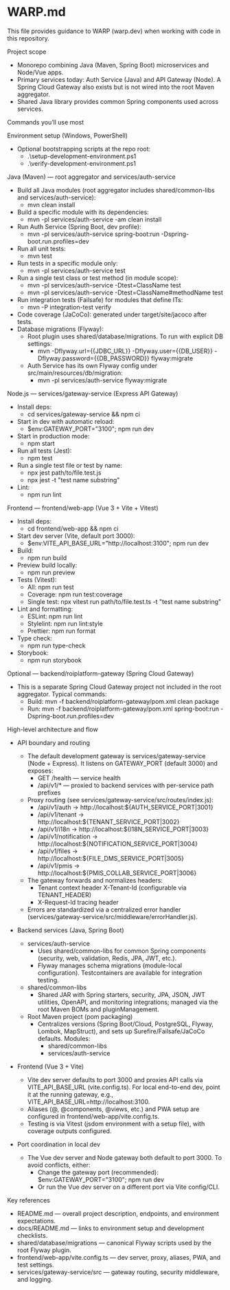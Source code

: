 # WARP.md

This file provides guidance to WARP (warp.dev) when working with code in this repository.

Project scope
- Monorepo combining Java (Maven, Spring Boot) microservices and Node/Vue apps.
- Primary services today: Auth Service (Java) and API Gateway (Node). A Spring Cloud Gateway also exists but is not wired into the root Maven aggregator.
- Shared Java library provides common Spring components used across services.

Commands you’ll use most

Environment setup (Windows, PowerShell)
- Optional bootstrapping scripts at the repo root:
  - .\setup-development-environment.ps1
  - .\verify-development-environment.ps1

Java (Maven) — root aggregator and services/auth-service
- Build all Java modules (root aggregator includes shared/common-libs and services/auth-service):
  - mvn clean install
- Build a specific module with its dependencies:
  - mvn -pl services/auth-service -am clean install
- Run Auth Service (Spring Boot, dev profile):
  - mvn -pl services/auth-service spring-boot:run -Dspring-boot.run.profiles=dev
- Run all unit tests:
  - mvn test
- Run tests in a specific module only:
  - mvn -pl services/auth-service test
- Run a single test class or test method (in module scope):
  - mvn -pl services/auth-service -Dtest=ClassName test
  - mvn -pl services/auth-service -Dtest=ClassName#methodName test
- Run integration tests (Failsafe) for modules that define ITs:
  - mvn -P integration-test verify
- Code coverage (JaCoCo): generated under target/site/jacoco after tests.
- Database migrations (Flyway):
  - Root plugin uses shared/database/migrations. To run with explicit DB settings:
    - mvn -Dflyway.url={{JDBC_URL}} -Dflyway.user={{DB_USER}} -Dflyway.password={{DB_PASSWORD}} flyway:migrate
  - Auth Service has its own Flyway config under src/main/resources/db/migration:
    - mvn -pl services/auth-service flyway:migrate

Node.js — services/gateway-service (Express API Gateway)
- Install deps:
  - cd services/gateway-service && npm ci
- Start in dev with automatic reload:
  - $env:GATEWAY_PORT="3100"; npm run dev
- Start in production mode:
  - npm start
- Run all tests (Jest):
  - npm test
- Run a single test file or test by name:
  - npx jest path/to/file.test.js
  - npx jest -t "test name substring"
- Lint:
  - npm run lint

Frontend — frontend/web-app (Vue 3 + Vite + Vitest)
- Install deps:
  - cd frontend/web-app && npm ci
- Start dev server (Vite, default port 3000):
  - $env:VITE_API_BASE_URL="http://localhost:3100"; npm run dev
- Build:
  - npm run build
- Preview build locally:
  - npm run preview
- Tests (Vitest):
  - All: npm run test
  - Coverage: npm run test:coverage
  - Single test: npx vitest run path/to/file.test.ts -t "test name substring"
- Lint and formatting:
  - ESLint: npm run lint
  - Stylelint: npm run lint:style
  - Prettier: npm run format
- Type check:
  - npm run type-check
- Storybook:
  - npm run storybook

Optional — backend/roiplatform-gateway (Spring Cloud Gateway)
- This is a separate Spring Cloud Gateway project not included in the root aggregator. Typical commands:
  - Build: mvn -f backend/roiplatform-gateway/pom.xml clean package
  - Run: mvn -f backend/roiplatform-gateway/pom.xml spring-boot:run -Dspring-boot.run.profiles=dev

High-level architecture and flow
- API boundary and routing
  - The default development gateway is services/gateway-service (Node + Express). It listens on GATEWAY_PORT (default 3000) and exposes:
    - GET /health — service health
    - /api/v1/* — proxied to backend services with per-service path prefixes
  - Proxy routing (see services/gateway-service/src/routes/index.js):
    - /api/v1/auth -> http://localhost:${AUTH_SERVICE_PORT|3001}
    - /api/v1/tenant -> http://localhost:${TENANT_SERVICE_PORT|3002}
    - /api/v1/i18n -> http://localhost:${I18N_SERVICE_PORT|3003}
    - /api/v1/notification -> http://localhost:${NOTIFICATION_SERVICE_PORT|3004}
    - /api/v1/files -> http://localhost:${FILE_DMS_SERVICE_PORT|3005}
    - /api/v1/pmis -> http://localhost:${PMIS_COLLAB_SERVICE_PORT|3006}
  - The gateway forwards and normalizes headers:
    - Tenant context header X-Tenant-Id (configurable via TENANT_HEADER)
    - X-Request-Id tracing header
  - Errors are standardized via a centralized error handler (services/gateway-service/src/middleware/errorHandler.js).

- Backend services (Java, Spring Boot)
  - services/auth-service
    - Uses shared/common-libs for common Spring components (security, web, validation, Redis, JPA, JWT, etc.).
    - Flyway manages schema migrations (module-local configuration). Testcontainers are available for integration testing.
  - shared/common-libs
    - Shared JAR with Spring starters, security, JPA, JSON, JWT utilities, OpenAPI, and monitoring integrations; managed via the root Maven BOMs and pluginManagement.
  - Root Maven project (pom packaging)
    - Centralizes versions (Spring Boot/Cloud, PostgreSQL, Flyway, Lombok, MapStruct), and sets up Surefire/Failsafe/JaCoCo defaults. Modules:
      - shared/common-libs
      - services/auth-service

- Frontend (Vue 3 + Vite)
  - Vite dev server defaults to port 3000 and proxies API calls via VITE_API_BASE_URL (vite.config.ts). For local end-to-end dev, point it at the running gateway, e.g., VITE_API_BASE_URL=http://localhost:3100.
  - Aliases (@, @components, @views, etc.) and PWA setup are configured in frontend/web-app/vite.config.ts.
  - Testing is via Vitest (jsdom environment with a setup file), with coverage outputs configured.

- Port coordination in local dev
  - The Vue dev server and Node gateway both default to port 3000. To avoid conflicts, either:
    - Change the gateway port (recommended): $env:GATEWAY_PORT="3100"; npm run dev
    - Or run the Vue dev server on a different port via Vite config/CLI.

Key references
- README.md — overall project description, endpoints, and environment expectations.
- docs/README.md — links to environment setup and development checklists.
- shared/database/migrations — canonical Flyway scripts used by the root Flyway plugin.
- frontend/web-app/vite.config.ts — dev server, proxy, aliases, PWA, and test settings.
- services/gateway-service/src — gateway routing, security middleware, and logging.
